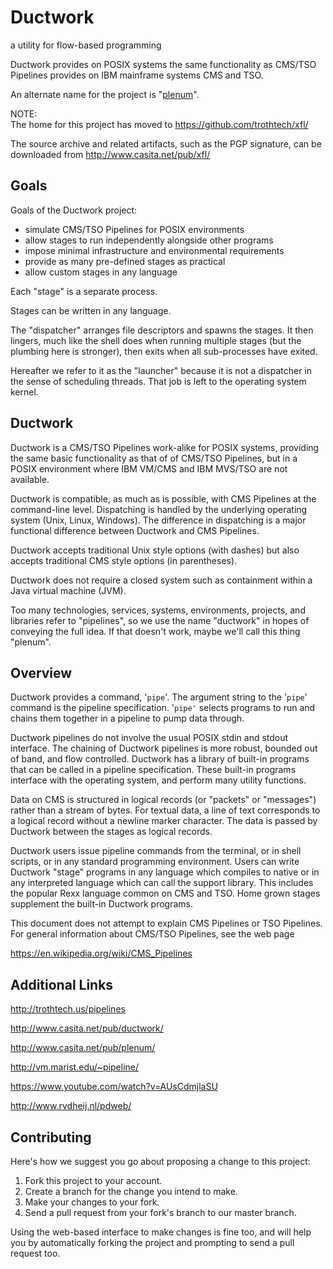 # Ductwork

a utility for flow-based programming

Ductwork provides on POSIX systems the same functionality
as CMS/TSO Pipelines provides on IBM mainframe systems CMS and TSO.

An alternate name for the project is "[plenum](plenum.md)".

NOTE: <br/>
The home for this project has moved to https://github.com/trothtech/xfl/

The source archive and related artifacts, such as the PGP signature,
can be downloaded from http://www.casita.net/pub/xfl/

## Goals

Goals of the Ductwork project:

* simulate CMS/TSO Pipelines for POSIX environments
* allow stages to run independently alongside other programs
* impose minimal infrastructure and environmental requirements
* provide as many pre-defined stages as practical
* allow custom stages in any language

Each "stage" is a separate process.

Stages can be written in any language.

The "dispatcher" arranges file descriptors and spawns the stages.
It then lingers, much like the shell does when running multiple
stages (but the plumbing here is stronger), then exits when all
sub-processes have exited.

Hereafter we refer to it as the "launcher" because it is
not a dispatcher in the sense of scheduling threads.
That job is left to the operating system kernel.

## Ductwork

Ductwork is a CMS/TSO Pipelines work-alike for POSIX systems,
providing the same basic functionality as that of of CMS/TSO Pipelines,
but in a POSIX environment where IBM VM/CMS and IBM MVS/TSO are not available.

Ductwork is compatible, as much as is possible, with CMS Pipelines
at the command-line level. Dispatching is handled by the underlying
operating system (Unix, Linux, Windows). The difference in dispatching
is a major functional difference between Ductwork and CMS Pipelines.

Ductwork accepts traditional Unix style options (with dashes)
but also accepts traditional CMS style options (in parentheses).

Ductwork does not require a closed system such as containment within a
Java virtual machine (JVM).

Too many technologies, services, systems, environments, projects,
and libraries refer to "pipelines", so we use the name "ductwork"
in hopes of conveying the full idea. If that doesn't work,
maybe we'll call this thing "plenum".

## Overview

Ductwork provides a command, '`pipe`'. The argument string to the
'`pipe`' command is the pipeline specification. '`pipe'` selects
programs to run and chains them together in a pipeline to pump data through.

Ductwork pipelines do not involve the usual POSIX stdin and stdout interface.
The chaining of Ductwork pipelines is more robust, bounded out of band,
and flow controlled. Ductwork has a library of built-in programs that
can be called in a pipeline specification. These built-in programs
interface with the operating system, and perform many utility functions.

Data on CMS is structured in logical records (or "packets" or "messages")
rather than a stream of bytes. For textual data, a line of text corresponds
to a logical record without a newline marker character. The data is passed
by Ductwork between the stages as logical records.

Ductwork users issue pipeline commands from the terminal, or in shell scripts,
or in any standard programming environment. Users can write Ductwork "stage"
programs in any language which compiles to native or in any interpreted
language which can call the support library. This includes the popular
Rexx language common on CMS and TSO. Home grown stages supplement
the built-in Ductwork programs.

This document does not attempt to explain CMS Pipelines or TSO Pipelines.
For general information about CMS/TSO Pipelines, see the web page

https://en.wikipedia.org/wiki/CMS_Pipelines

## Additional Links

http://trothtech.us/pipelines

http://www.casita.net/pub/ductwork/

http://www.casita.net/pub/plenum/

http://vm.marist.edu/~pipeline/

<!-- http://code.google.com/p/ductwork/ -->

https://www.youtube.com/watch?v=AUsCdmjlaSU

http://www.rvdheij.nl/pdweb/

## Contributing

Here's
how we suggest you go about proposing a change to this project:

1. Fork this project to your account.
1. Create a branch for the change you intend to make.
1. Make your changes to your fork.
1. Send a pull request from your
fork's
branch to our master branch.

Using the web-based interface to make changes is fine too,
and will help you by automatically forking the project
and prompting to send a pull request too.


